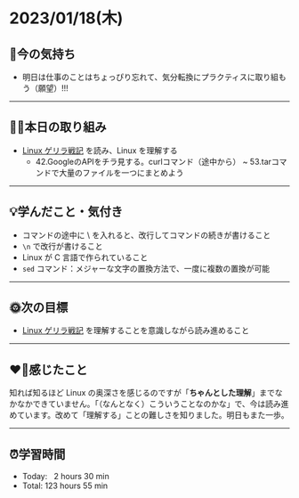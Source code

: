 # 2023/01/18(木)
## 🕺今の気持ち
- 明日は仕事のことはちょっぴり忘れて、気分転換にプラクティスに取り組もう（願望）!!!

---


## ✍🏻本日の取り組み
- [Linux ゲリラ戦記](https://web.archive.org/web/20210413184001/http://www.garunimo.com/program/linux/) を読み、Linux を理解する
  - 42.GoogleのAPIをチラ見する。curlコマンド（途中から） ~ 53.tarコマンドで大量のファイルを一つにまとめよう

---


## 💡学んだこと・気付き
- コマンドの途中に \ を入れると、改行してコマンドの続きが書けること
- `\n` で改行が書けること
- Linux が C 言語で作られていること
- `sed` コマンド：メジャーな文字の置換方法で、一度に複数の置換が可能
---


## 🌞次の目標
- [Linux ゲリラ戦記](https://web.archive.org/web/20210413184001/http://www.garunimo.com/program/linux/) を理解することを意識しながら読み進めること

---


## ❤️‍🔥感じたこと
知れば知るほど Linux の奥深さを感じるのですが「**ちゃんとした理解**」までなかなかできていません。「（なんとなく）こういうことなのかな」で、今は読み進めています。改めて「理解する」ことの難しさを知りました。明日もまた一歩。

---


## ⏰学習時間
- Today:&nbsp;&nbsp; 2 hours 30 min
- Total: 123 hours 55 min
